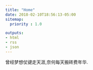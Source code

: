 ```yaml
---
title: "Home"
date: 2018-02-10T18:56:13-05:00
sitemap:
  priority : 1.0

outputs:
- html
- rss
- json
---
```

<p>曾经梦想仗键走天涯,奈何每天搬砖费年华.</p>
<!-- 曾经梦想仗键走天涯,奈何每天搬砖费年华 -->
<!-- 曾经梦想着靠手指下的键盘来改变世界,无奈活成了每天搬砖的码农 -->
